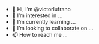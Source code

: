 - 👋 Hi, I’m @victorlufrano
- 👀 I’m interested in ...
- 🌱 I’m currently learning ...
- 💞️ I’m looking to collaborate on ...
- 📫 How to reach me ...

<!---
victorlufrano/victorlufrano is a ✨ special ✨ repository because its `README.md` (this file) appears on your GitHub profile.
You can click the Preview link to take a look at your changes.
--->
